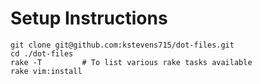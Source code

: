 # Setup Instructions

```
git clone git@github.com:kstevens715/dot-files.git
cd ./dot-files
rake -T         # To list various rake tasks available
rake vim:install
```
